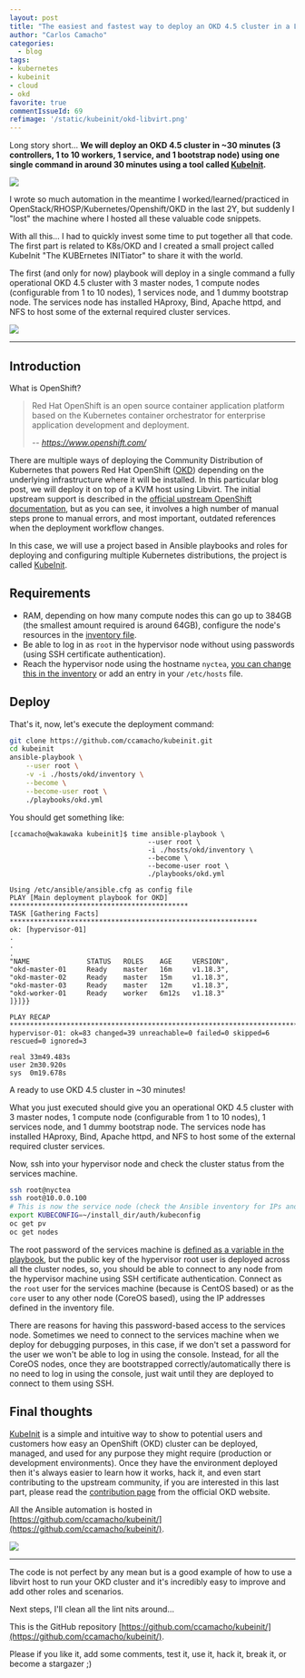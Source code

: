 ```yaml
---
layout: post
title: "The easiest and fastest way to deploy an OKD 4.5 cluster in a Libvirt/KVM host"
author: "Carlos Camacho"
categories:
  - blog
tags:
- kubernetes
- kubeinit
- cloud
- okd
favorite: true
commentIssueId: 69
refimage: '/static/kubeinit/okd-libvirt.png'
---
```


Long story short... **We will deploy an OKD 4.5 cluster in ~30 minutes (3 controllers, 1 to 10 workers, 1 service, and 1 bootstrap node) using one single command in around 30 minutes using a tool called [KubeInit](https://github.com/ccamacho/kubeinit).**

![](/static/kubeinit/okd-libvirt.png)

I wrote so much automation in the meantime I worked/learned/practiced in OpenStack/RHOSP/Kubernetes/Openshift/OKD
in the last 2Y, but suddenly I "lost" the machine where I hosted all these valuable code snippets.

With all this... I had to quickly invest some time to put together all that code. The first part is related to K8s/OKD
and I created a small project called KubeInit "The KUBErnetes INITiator" to share it with the world.

The first (and only for now) playbook will deploy in a single command a fully operational OKD 4.5 cluster with 3
master nodes, 1 compute nodes (configurable from 1 to 10 nodes), 1 services node, and 1 dummy bootstrap node.
The services node has installed HAproxy, Bind, Apache httpd, and NFS to host some of the external required cluster services.

![](/static/kubeinit/fast.jpg)

---

## Introduction

What is OpenShift?

> Red Hat OpenShift is an open source container application platform based on the Kubernetes container orchestrator for enterprise application development and deployment.
>
> -- <cite>https://www.openshift.com/</cite>

There are multiple ways of deploying the Community Distribution of Kubernetes that powers Red Hat OpenShift ([OKD](https://www.okd.io/)) depending on the underlying infrastructure where it will be installed. In this particular blog post, we will deploy it on top of a KVM host using Libvirt. The initial upstream support is described in the [official upstream OpenShift documentation](https://github.com/openshift/installer/tree/fcos/docs/dev/libvirt), but as you can see, it involves a high number of manual steps prone to manual errors, and most important, outdated references when the deployment workflow changes.

In this case, we will use a project based in Ansible playbooks and roles for deploying and configuring multiple Kubernetes distributions, the project is called [KubeInit](https://github.com/ccamacho/kubeinit).

## Requirements

 * RAM, depending on how many compute nodes this can go up to 384GB (the smallest amount required is around 64GB), configure the node's resources in the [inventory file](https://github.com/ccamacho/kubeinit/blob/master/hosts/okd/inventory#L8).
 * Be able to log in as `root` in the hypervisor node without using passwords (using SSH certificate authentication).
 * Reach the hypervisor node using the hostname `nyctea`, [you can change this in the inventory](https://github.com/ccamacho/kubeinit/blob/master/hosts/okd/inventory#L56) or add an entry in your `/etc/hosts` file.

## Deploy

That's it, now, let's execute the deployment command:

```bash
git clone https://github.com/ccamacho/kubeinit.git
cd kubeinit
ansible-playbook \
    --user root \
    -v -i ./hosts/okd/inventory \
    --become \
    --become-user root \
    ./playbooks/okd.yml
```

You should get something like:

```
[ccamacho@wakawaka kubeinit]$ time ansible-playbook \
                                  --user root \
                                  -i ./hosts/okd/inventory \
                                  --become \
                                  --become-user root \
                                  ./playbooks/okd.yml

Using /etc/ansible/ansible.cfg as config file
PLAY [Main deployment playbook for OKD] ********************************************
TASK [Gathering Facts] *************************************************************
ok: [hypervisor-01]
.
.
.
"NAME              STATUS   ROLES    AGE     VERSION",
"okd-master-01     Ready    master   16m     v1.18.3",
"okd-master-02     Ready    master   15m     v1.18.3",
"okd-master-03     Ready    master   12m     v1.18.3",
"okd-worker-01     Ready    worker   6m12s   v1.18.3"
]}]}}

PLAY RECAP *************************************************************************
hypervisor-01: ok=83 changed=39 unreachable=0 failed=0 skipped=6 rescued=0 ignored=3   

real 33m49.483s
user 2m30.920s
sys  0m19.678s
```

A ready to use OKD 4.5 cluster in ~30 minutes!

What you just executed should give you an operational OKD 4.5 cluster with 3 master nodes, 1 compute node (configurable from 1 to 10 nodes), 1 services node, and 1 dummy bootstrap node. The services node has installed HAproxy, Bind, Apache httpd, and NFS to host some of the external required cluster services.

Now, ssh into your hypervisor node and check the cluster status from the services machine.

```bash
ssh root@nyctea
ssh root@10.0.0.100
# This is now the service node (check the Ansible inventory for IPs and other details)
export KUBECONFIG=~/install_dir/auth/kubeconfig
oc get pv
oc get nodes
```

The root password of the services machine is [defined as a variable in the playbook](https://github.com/ccamacho/kubeinit/blob/master/playbooks/okd.yml#L54), but the public key of the hypervisor root user is deployed across all the cluster nodes, so, you should be able to connect to any node from the hypervisor machine using SSH certificate authentication.
Connect as the `root` user for the services machine (because is CentOS based) or as the `core` user to any other node (CoreOS based), using the IP addresses defined in the inventory file.

There are reasons for having this password-based access to the services node. Sometimes we need to connect to the services machine when we deploy for debugging purposes, in this case, if we don't set a password for the user we won't be able to log in using the console. Instead, for all the CoreOS nodes, once they are bootstrapped correctly/automatically there is no need to log in using the console, just wait until they are deployed to connect to them using SSH.

## Final thoughts

[KubeInit](https://github.com/ccamacho/kubeinit) is a simple and intuitive way to show to potential users and customers how easy an OpenShift (OKD) cluster can be deployed, managed, and used for any purpose they might require (production or development environments). Once they have the environment deployed then it's always easier to learn how it works, hack it, and even start contributing to the upstream community, if you are interested in this last part, please read the [contribution page](https://www.okd.io/#contribute) from the official OKD website.

All the Ansible automation is hosted in [https://github.com/ccamacho/kubeinit/](https://github.com/ccamacho/kubeinit/).

![](/static/kubeinit/happy.jpg)

---

The code is not perfect by any mean but is a good example of how to use a libvirt host to run your OKD cluster and it's incredibly
easy to improve and add other roles and scenarios.

Next steps, I'll clean all the lint nits around...

This is the GitHub repository [https://github.com/ccamacho/kubeinit/](https://github.com/ccamacho/kubeinit/).

Please if you like it, add some comments, test it, use it, hack it, break it, or become a stargazer ;)
